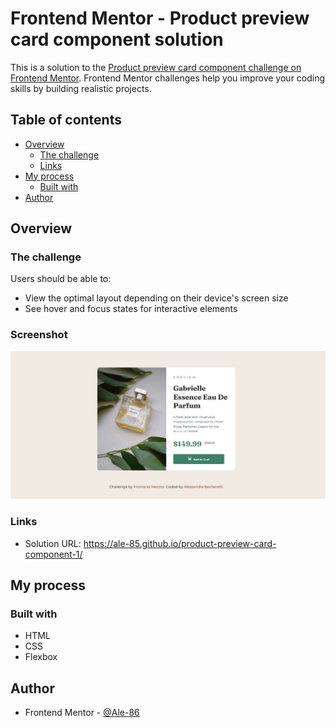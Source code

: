 # Frontend Mentor - Product preview card component solution

This is a solution to the [Product preview card component challenge on Frontend Mentor](https://www.frontendmentor.io/challenges/product-preview-card-component-GO7UmttRfa). Frontend Mentor challenges help you improve your coding skills by building realistic projects.

## Table of contents

- [Overview](#overview)
  - [The challenge](#the-challenge)
  - [Links](#links)
- [My process](#my-process)
  - [Built with](#built-with)
- [Author](#author)

## Overview

### The challenge

Users should be able to:

- View the optimal layout depending on their device's screen size
- See hover and focus states for interactive elements

### Screenshot

![](images/Screenshot-challenge.jpg)

### Links

- Solution URL: https://ale-85.github.io/product-preview-card-component-1/

## My process

### Built with

- HTML
- CSS
- Flexbox

## Author

- Frontend Mentor - [@Ale-86](https://www.frontendmentor.io/profile/Ale-85)

